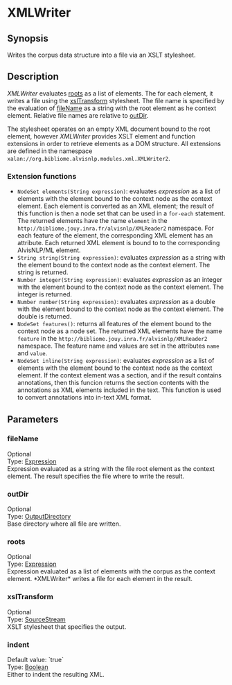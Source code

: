 <h1 class="module">XMLWriter</h1>

## Synopsis

Writes the corpus data structure into a file via an XSLT stylesheet.

## Description

*XMLWriter* evaluates <a href="#roots" class="param">roots</a> as a list of elements. The for each element, it writes a file using the <a href="#xslTransform" class="param">xslTransform</a> stylesheet. The file name is specified by the evaluation of <a href="#fileName" class="param">fileName</a> as a string with the root element as he context element. Relative file names are relative to <a href="#outDir" class="param">outDir</a>.

The stylesheet operates on an empty XML document bound to the root element, however *XMLWriter* provides XSLT element and function extensions in order to retrieve elements as a DOM structure. All extensions are defined in the namespace `xalan://org.bibliome.alvisnlp.modules.xml.XMLWriter2`.

### Extension functions
* `NodeSet elements(String expression)`: evaluates *expression* as a list of elements with the element bound to the context node as the context element. Each element is converted as an XML element; the result of this function is then a node set that can be used in a `for-each` statement. The returned elements have the name `element` in the `http://bibliome.jouy.inra.fr/alvisnlp/XMLReader2` namespace. For each feature of the element, the corresponding XML element has an attribute. Each returned XML element is bound to to the corresponding AlvisNLP/ML element.
* `String string(String expression)`: evaluates *expression* as a string with the element bound to the context node as the context element. The string is returned.
* `Number integer(String expression)`: evaluates *expression* as an integer with the element bound to the context node as the context element. The integer is returned.
* `Number number(String expression)`: evaluates *expression* as a double with the element bound to the context node as the context element. The double is returned.
* `NodeSet features()`: returns all features of the element bound to the context node as a node set. The returned XML elements have the name `feature` in the `http://bibliome.jouy.inra.fr/alvisnlp/XMLReader2` namespace. The feature name and values are set in the attributes `name` and `value`.
* `NodeSet inline(String expression)`: evaluates *expression* as a list of elements with the element bound to the context node as the context element. If the context element was a section, and if the result contains annotations, then this funcion returns the section contents with the annotations as XML elements included in the text. This function is used to convert annotations into in-text XML format.



## Parameters

<a name="fileName">

### fileName

<div class="param-level param-level-optional">Optional
</div>
<div class="param-type">Type: <a href="../converter/alvisnlp.corpus.expressions.Expression" class="converter">Expression</a>
</div>
Expression evaluated as a string with the file root element as the context element. The result specifies the file where to write the result.

<a name="outDir">

### outDir

<div class="param-level param-level-optional">Optional
</div>
<div class="param-type">Type: <a href="../converter/org.bibliome.util.files.OutputDirectory" class="converter">OutputDirectory</a>
</div>
Base directory where all file are written.

<a name="roots">

### roots

<div class="param-level param-level-optional">Optional
</div>
<div class="param-type">Type: <a href="../converter/alvisnlp.corpus.expressions.Expression" class="converter">Expression</a>
</div>
Expression evaluated as a list of elements with the corpus as the context element. *XMLWriter* writes a file for each element in the result.

<a name="xslTransform">

### xslTransform

<div class="param-level param-level-optional">Optional
</div>
<div class="param-type">Type: <a href="../converter/org.bibliome.util.streams.SourceStream" class="converter">SourceStream</a>
</div>
XSLT stylesheet that specifies the output.

<a name="indent">

### indent

<div class="param-level param-level-default-value">Default value: `true`
</div>
<div class="param-type">Type: <a href="../converter/java.lang.Boolean" class="converter">Boolean</a>
</div>
Either to indent the resulting XML.

